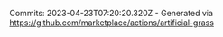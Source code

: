 Commits: 2023-04-23T07:20:20.320Z - Generated via https://github.com/marketplace/actions/artificial-grass
<br>
